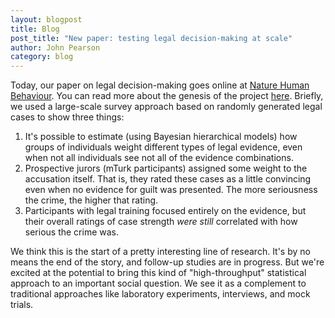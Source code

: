```yaml
---
layout: blogpost
title: Blog
post_title: "New paper: testing legal decision-making at scale"
author: John Pearson
category: blog
---
```

Today, our paper on legal decision-making goes online at [Nature Human Behaviour](https://www.nature.com/articles/s41562-018-0451-z). You can read more about the genesis of the project [here](https://socialsciences.nature.com/). Briefly, we used a large-scale survey approach based on randomly generated legal cases to show three things:

1. It's possible to estimate (using Bayesian hierarchical models) how groups of individuals weight different types of legal evidence, even when not all individuals see not all of the evidence combinations. 
2. Prospective jurors (mTurk participants) assigned some weight to the accusation itself. That is, they rated these cases as a little convincing even when no evidence for guilt was presented. The more seriousness the crime, the higher that rating.
3. Participants with legal training focused entirely on the evidence, but their overall ratings of case strength *were still* correlated with how serious the crime was.

We think this is the start of a pretty interesting line of research. It's by no means the end of the story, and follow-up studies are in progress. But we're excited at the potential to bring this kind of "high-throughput" statistical approach to an important social question. We see it as a complement to traditional approaches like laboratory experiments, interviews, and mock trials.


